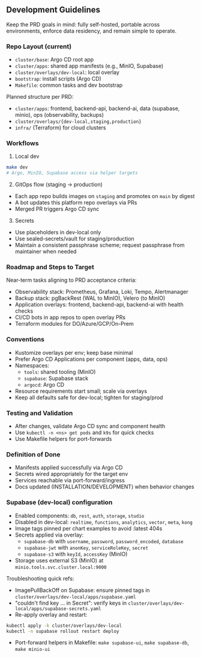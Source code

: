## Development Guidelines

Keep the PRD goals in mind: fully self-hosted, portable across environments, enforce data residency, and remain simple to operate.

### Repo Layout (current)

- `cluster/base`: Argo CD root app
- `cluster/apps`: shared app manifests (e.g., MinIO, Supabase)
- `cluster/overlays/dev-local`: local overlay
- `bootstrap`: install scripts (Argo CD)
- `Makefile`: common tasks and dev bootstrap

Planned structure per PRD:

- `cluster/apps`: frontend, backend-api, backend-ai, data (supabase, minio), ops (observability, backups)
- `cluster/overlays/{dev-local,staging,production}`
- `infra/` (Terraform) for cloud clusters

### Workflows

1. Local dev

```bash
make dev
# Argo, MinIO, Supabase access via helper targets
```

2. GitOps flow (staging → production)

- Each app repo builds images on `staging` and promotes on `main` by digest
- A bot updates this platform repo overlays via PRs
- Merged PR triggers Argo CD sync

3. Secrets

- Use placeholders in dev-local only
- Use sealed-secrets/vault for staging/production
- Maintain a consistent passphrase scheme; request passphrase from maintainer when needed

### Roadmap and Steps to Target

Near-term tasks aligning to PRD acceptance criteria:

- Observability stack: Prometheus, Grafana, Loki, Tempo, Alertmanager
- Backup stack: pgBackRest (WAL to MinIO), Velero (to MinIO)
- Application overlays: frontend, backend-api, backend-ai with health checks
- CI/CD bots in app repos to open overlay PRs
- Terraform modules for DO/Azure/GCP/On-Prem

### Conventions

- Kustomize overlays per env; keep base minimal
- Prefer Argo CD Applications per component (apps, data, ops)
- Namespaces:
  - `tools`: shared tooling (MinIO)
  - `supabase`: Supabase stack
  - `argocd`: Argo CD
- Resource requirements start small; scale via overlays
- Keep all defaults safe for dev-local; tighten for staging/prod

### Testing and Validation

- After changes, validate Argo CD sync and component health
- Use `kubectl -n <ns> get pods` and `k9s` for quick checks
- Use Makefile helpers for port-forwards

### Definition of Done

- Manifests applied successfully via Argo CD
- Secrets wired appropriately for the target env
- Services reachable via port-forward/ingress
- Docs updated (INSTALLATION/DEVELOPMENT) when behavior changes

### Supabase (dev-local) configuration

- Enabled components: `db`, `rest`, `auth`, `storage`, `studio`
- Disabled in dev-local: `realtime`, `functions`, `analytics`, `vector`, `meta`, `kong`
- Image tags pinned per chart examples to avoid :latest 404s
- Secrets applied via overlay:
  - `supabase-db` with `username`, `password`, `password_encoded`, `database`
  - `supabase-jwt` with `anonKey`, `serviceRoleKey`, `secret`
  - `supabase-s3` with `keyId`, `accessKey` (MinIO)
- Storage uses external S3 (MinIO) at `minio.tools.svc.cluster.local:9000`

Troubleshooting quick refs:

- ImagePullBackOff on Supabase: ensure pinned tags in `cluster/overlays/dev-local/apps/supabase.yaml`
- "couldn't find key ... in Secret": verify keys in `cluster/overlays/dev-local/apps/supabase-secrets.yaml`
- Re-apply overlay and restart:

```bash
kubectl apply -k cluster/overlays/dev-local
kubectl -n supabase rollout restart deploy
```

- Port-forward helpers in Makefile: `make supabase-ui`, `make supabase-db`, `make minio-ui`
